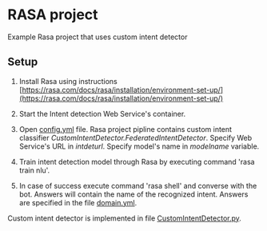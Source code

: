 # RASA project
Example Rasa project that uses custom intent detector

## Setup
1. Install Rasa using instructions [https://rasa.com/docs/rasa/installation/environment-set-up/](https://rasa.com/docs/rasa/installation/environment-set-up/)

2. Start the Intent detection Web Service's container. 

3. Open [config.yml](config.yml) file. Rasa project pipline contains custom intent classifier *CustomIntentDetector.FederatedIntentDetector*. Specify Web Service's URL in *intdeturl*. Specify model's name in *modelname* variable.

4. Train intent detection model through Rasa by executing command 'rasa train nlu'.

5. In case of success execute command 'rasa shell' and converse with the bot. Answers will contain the name of the recognized intent. Answers are specified in the file [domain.yml](domain.yml).

Custom intent detector is implemented in file [CustomIntentDetector.py](CustomIntentDetector.py).

